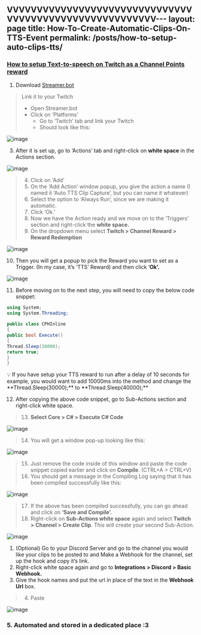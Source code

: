VVVVVVVVVVVVVVVVVVVVVVVVVVVVVVVVVVVVVVVVVVVVVVVVVVVVVVVV---
layout: page
title: How-To-Create-Automatic-Clips-On-TTS-Event
permalink: /posts/how-to-setup-auto-clips-tts/
---

### [How to setup Text-to-speech on Twitch as a Channel Points reward](./posts/how-to-setup-tts/)

1. Download [Streamer.bot](https://streamer.bot/api/releases/streamer.bot/latest/download)
> Link it to your Twitch
> - Open Streamer.bot
> - Click on ‘Platforms’
>    - Go to ‘Twitch’ tab and link your Twitch
>    - Should look like this: 
    
![image](https://github.com/Hiratsuna/Casual-Blog/assets/130181277/dba623cf-6146-403c-858c-b3c7500a70b5)

3. After it is set up, go to ‘Actions’ tab and right-click on **white space** in the Actions section. 
    
![image](https://github.com/Hiratsuna/Casual-Blog/assets/130181277/a0eb9025-e4ae-4a4a-8e12-e5fa1d5bc764)
    
> 4. Click on ‘Add’
> 5. On the ‘Add Action’ window popup, you give the action a name (I named it ‘Auto TTS Clip Capture’, but you can name it whatever) 
> 6. Select the option to ‘Always Run’, since we are making it automatic. 
> 7. Click ‘Ok.’ 
> 8. Now we have the Action ready and we move on to the ‘Triggers’ section and right-click the **white space.**
> 9. On the dropdown menu select **Twitch > Channel Reward > Reward Redemption**  
    
![image](https://github.com/Hiratsuna/Casual-Blog/assets/130181277/f571d9ab-1352-4488-9575-ca56650ebb71)
    
10. Then you will get a popup to pick the Reward you want to set as a Trigger. (In my case, it’s ‘TTS’ Reward) and then click ‘**Ok’.** 
    
![image](https://github.com/Hiratsuna/Casual-Blog/assets/130181277/ee318a31-a0f5-423e-a245-850f15e63aa3)

11. Before moving on to the next step, you will need to copy the below code snippet: 
    
```csharp
using System;
using System.Threading;
    
public class CPHInline
{
public bool Execute()
{
Thread.Sleep(30000);
return true;
}
}
```  
<aside>
    💡 If you have setup your TTS reward to run after a delay of 10 seconds for example, you would want to add 10000ms into the method and change the **Thread.Sleep(30000);** to **Thread.Sleep(40000);**
</aside>
    
12. After copying the above code snippet, go to Sub-Actions section and right-click white space. 
> 13. **Select Core > C# > Execute C# Code** 
    
![image](https://github.com/Hiratsuna/Casual-Blog/assets/130181277/a418b38f-d733-43e2-8f61-bbf417629aa4)

    
> 14. You will get a window pop-up looking like this: 
    
![image](https://github.com/Hiratsuna/Casual-Blog/assets/130181277/7476c2e2-4f2f-4abe-ab46-ea6fcea699b7)

    
> 15. Just remove the code inside of this window and paste the code snippet copied earlier and click on **Compile**. (CTRL+A > CTRL+V) 
> 16. You should get a message in the Compiling Log saying that it has been compiled successfully like this: 
    
![image](https://github.com/Hiratsuna/Casual-Blog/assets/130181277/dd323d6e-4f7f-42b8-a44d-c11597148153)

    
> 17. If the above has been compiled successfully, you can go ahead and click on **‘Save and Compile’.**
> 18. Right-click on **Sub-Actions white space** again and select **Twitch > Channel > Create Clip**. This will create your second Sub-Action.

![image](https://github.com/Hiratsuna/Casual-Blog/assets/130181277/17aa882e-a49b-45f1-9106-20ebad86774f)

1. (Optional) Go to your Discord Server and go to the channel you would like your clips to be posted to and Make a Webhook for the channel, set up the hook and copy it’s link.
2. Right-click white space again and go to **Integrations > Discord > Basic Webhook.**
3. Give the hook names and put the url in place of the text in the **Webhook Url** box. 
> 4. Paste 
  
![image](https://github.com/Hiratsuna/Casual-Blog/assets/130181277/fba8dfb7-cd2b-49b5-8ce7-75c81d2880de)
    
### 5. Automated and stored in a dedicated place :3
